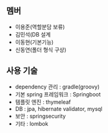 ## 멤버
- 이용준(역할분담 보류)
- 김민석(DB 설계
- 이동현(기본기능)
- 신동연(폴더 형식 구상)

## 사용 기술
* dependency 관리 : gradle(groovy)
* 기본 spring 프레임워크 : Springboot
* 템플릿 엔진 : thymeleaf
* DB : jpa, hibernate validator, mysql
* 보안 : springsecurity
* 기타 : lombok
